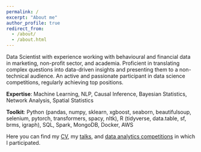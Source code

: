```yaml
---
permalink: /
excerpt: "About me"
author_profile: true
redirect_from: 
  - /about/
  - /about.html
---
```


Data Scientist with experience working with behavioural and financial data in marketing, non-profit sector, and academia.
Proficient in translating complex questions into data-driven insights and presenting them to a non-technical audience.
An active and passionate participant in data science competitions, regularly achieving top positions.

**Expertise**: Machine Learning, NLP, Causal Inference, Bayesian Statistics, Network Analysis, Spatial Statistics

**Toolkit**: Python (pandas, numpy, sklearn, xgboost, seaborn, beautifulsoup, selenium, pytorch, transformers, spacy, nltk),
R (tidyverse, data.table, sf, brms, igraph), SQL, Spark, MongoDB, Docker, AWS

Here you can find my [CV](https://artvolgin.github.io/cv/), my [talks](https://artvolgin.github.io/talks/), and [data analytics competitions](https://artvolgin.github.io/competitions/) in which I participated. 


